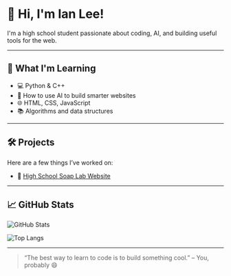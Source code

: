 # 👋 Hi, I'm Ian Lee!

I'm a high school student passionate about coding, AI, and building useful tools for the web.

---

## 🧠 What I'm Learning

- 💻 Python & C++
- 🤖 How to use AI to build smarter websites
- 🌐 HTML, CSS, JavaScript
- 📚 Algorithms and data structures

---

## 🛠️ Projects

Here are a few things I’ve worked on:

- 🔗 [High School Soap Lab Website](https://hssl-web.vercel.app)  

---

## 📈 GitHub Stats

![GitHub Stats](https://github-readme-stats.vercel.app/api?username=yal212&show_icons=true&theme=tokyonight)

![Top Langs](https://github-readme-stats.vercel.app/api/top-langs/?username=yal212&layout=compact&theme=tokyonight)

---

> “The best way to learn to code is to build something cool.” – You, probably 😄
